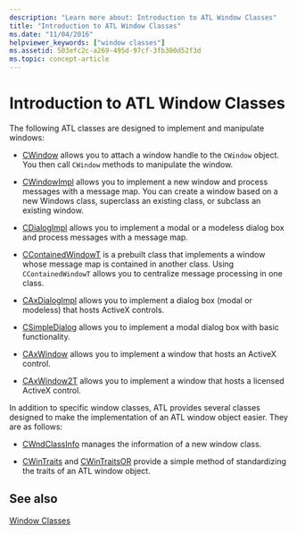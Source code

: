 ```yaml
---
description: "Learn more about: Introduction to ATL Window Classes"
title: "Introduction to ATL Window Classes"
ms.date: "11/04/2016"
helpviewer_keywords: ["window classes"]
ms.assetid: 503efc2c-a269-495d-97cf-3fb300d52f3d
ms.topic: concept-article
---
```

# Introduction to ATL Window Classes

The following ATL classes are designed to implement and manipulate windows:

- [CWindow](../atl/reference/cwindow-class.md) allows you to attach a window handle to the `CWindow` object. You then call `CWindow` methods to manipulate the window.

- [CWindowImpl](../atl/reference/cwindowimpl-class.md) allows you to implement a new window and process messages with a message map. You can create a window based on a new Windows class, superclass an existing class, or subclass an existing window.

- [CDialogImpl](../atl/reference/cdialogimpl-class.md) allows you to implement a modal or a modeless dialog box and process messages with a message map.

- [CContainedWindowT](../atl/reference/ccontainedwindowt-class.md) is a prebuilt class that implements a window whose message map is contained in another class. Using `CContainedWindowT` allows you to centralize message processing in one class.

- [CAxDialogImpl](../atl/reference/caxdialogimpl-class.md) allows you to implement a dialog box (modal or modeless) that hosts ActiveX controls.

- [CSimpleDialog](../atl/reference/csimpledialog-class.md) allows you to implement a modal dialog box with basic functionality.

- [CAxWindow](../atl/reference/caxwindow-class.md) allows you to implement a window that hosts an ActiveX control.

- [CAxWindow2T](../atl/reference/caxwindow2t-class.md) allows you to implement a window that hosts a licensed ActiveX control.

In addition to specific window classes, ATL provides several classes designed to make the implementation of an ATL window object easier. They are as follows:

- [CWndClassInfo](../atl/reference/cwndclassinfo-class.md) manages the information of a new window class.

- [CWinTraits](../atl/reference/cwintraits-class.md) and [CWinTraitsOR](../atl/reference/cwintraitsor-class.md) provide a simple method of standardizing the traits of an ATL window object.

## See also

[Window Classes](../atl/atl-window-classes.md)
